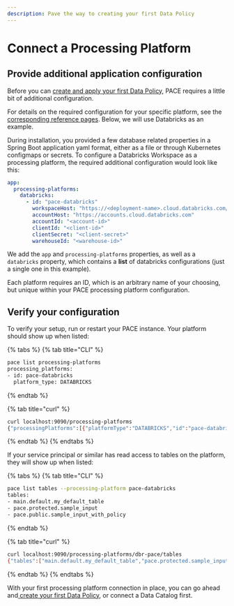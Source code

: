 ```yaml
---
description: Pave the way to creating your first Data Policy
---
```


# Connect a Processing Platform

## Provide additional application configuration

Before you can [create and apply your first Data Policy](create-a-data-policy.md), PACE requires a little bit of additional configuration.

For details on the required configuration for your specific platform, see the [corresponding reference pages](../reference/processing-platform-integrations/). Below, we will use Databricks as an example.

During installation, you provided a few database related properties in a Spring Boot application yaml format, either as a file or through Kubernetes configmaps or secrets. To configure a Databricks Workspace as a processing platform, the required additional configuration would look like this:

```yaml
app:
  processing-platforms:
    databricks:
      - id: "pace-databricks"
        workspaceHost: "https://<deployment-name>.cloud.databricks.com/"
        accountHost: "https://accounts.cloud.databricks.com"
        accountId: "<account-id>"
        clientId: "<client-id>"
        clientSecret: "<client-secret>"
        warehouseId: "<warehouse-id>"
```

We add the `app` and `processing-platforms` properties, as well as a `databricks` property, which contains a **list** of databricks configurations (just a single one in this example).

Each platform requires an ID, which is an arbitrary name of your choosing, but unique within your PACE processing platform configuration.

## Verify your configuration

To verify your setup, run or restart your PACE instance. Your platform should show up when listed:

{% tabs %}
{% tab title="CLI" %}
```bash
pace list processing-platforms
processing_platforms:
- id: pace-databricks
  platform_type: DATABRICKS
```
{% endtab %}

{% tab title="curl" %}
```bash
curl localhost:9090/processing-platforms
{"processingPlatforms":[{"platformType":"DATABRICKS","id":"pace-databricks"}]}
```
{% endtab %}
{% endtabs %}

If your service principal or similar has read access to tables on the platform, they will show up when listed:

{% tabs %}
{% tab title="CLI" %}
```bash
pace list tables --processing-platform pace-databricks
tables:
- main.default.my_default_table
- pace.protected.sample_input
- pace.public.sample_input_with_policy
```
{% endtab %}

{% tab title="curl" %}
```bash
curl localhost:9090/processing-platforms/dbr-pace/tables
{"tables":["main.default.my_default_table","pace.protected.sample_input","pace.public.sample_input_with_policy"]}
```
{% endtab %}
{% endtabs %}

With your first processing platform connection in place, you can go ahead and[ create your first Data Policy](create-a-data-policy.md), or connect a Data Catalog first.
